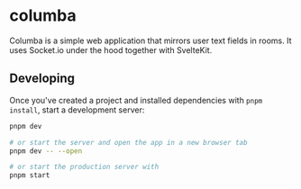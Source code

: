 # columba

Columba is a simple web application that mirrors user text fields in rooms. It uses Socket.io under the hood together 
with SvelteKit.

## Developing

Once you've created a project and installed dependencies with `pnpm install`, start a development server:

```bash
pnpm dev

# or start the server and open the app in a new browser tab
pnpm dev -- --open

# or start the production server with
pnpm start
```
